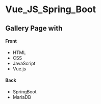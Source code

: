 # Vue_JS_Spring_Boot
<h2>Gallery Page with</h2>
<h4>Front</h4>
<ul>
<li>HTML</li>
<li>CSS</li>
<li>JavaScript</li>
<li>Vue.js</li>
</ul>
<h4>Back</h4>
<ul>
<li>SpringBoot</li>
<li>MariaDB</li>
</ul>
